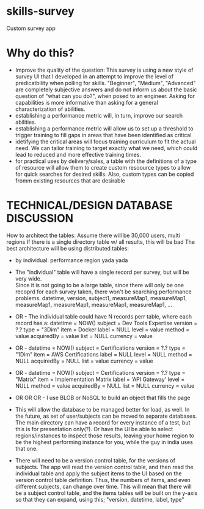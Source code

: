 # skills-survey
Custom survey app

# Why do this?
- Improve the quality of the question:  This survey is using a new style of survey 
UI that I developed in an attempt to improve the level of predicatbility when polling 
for skills.  "Beginner", "Medium", "Advanced" are completely subjective answers and 
do not inform us about the basic question of "what can you do?", when posed to an 
engineer. Asking for capabilities is more informative than asking for a general 
characterization of abilities.
- establishing a performance metric will, in turn, improve our search abilities.  
- establishing a performance metric will allow us to set up a threshold to trigger
training to fill gaps in areas that have been identified as critical
- idetifying the critical areas will focus training curriculum to fit the actual 
need.  We can tailor training to target exactly what we need, which could lead to 
reduced and more effective training times.
- for practical uses by delivery/sales, a table with the definitions of a type of
resource will allow them to create custom resoource types to allow for quick searches
for desired skills.  Also, custom types can be copied fromm existing resources that
are desirable


# TECHNICAL/DESIGN DATABASE DISCUSSION
How to architect the tables:
Assume there will be 30,000 users, multi regions
If there is a single directory table w/ all results, this will be bad
The best architecture will be using distributed tables:
- by individual: performance region yada yada
- The "individual" table will have a single record per survey, but will be very wide.  
Since it is not going to be a large table, since there will only be one recoprd for each 
survey taken, there won't be searching performance problems.
datetime, version, subject1, measureMap1, measureMap1, measureMap1, measureMap1, measureMap1, measureMap1, ...
- OR -
The individual table could have N records perr table, where each record has a:
datetime    = NOW()
subject     = Dev Tools Expertise
version     = ?.?
type        = "3Dim"
item        = Docker
label       = NULL
level       = value
method      = value
acquiredBy  = value
list        = NULL
currency    = value
- OR - 
datetime    = NOW()
subject     = Certifications
version     = ?.?
type        = "1Dim"
item        = AWS Certifications
label       = NULL
level       = NULL
method      = NULL
acquiredBy  = NULL
list        = value
currency    = value
- OR -
datetime    = NOW()
subject     = Certifications
version     = ?.?
type        = "Matrix"
item        = Implementation Matrix
label       = 'API Gateway'
level       = NULL
method      = value
acquiredBy  = NULL
list        = NULL
currency    = value
- OR OR OR -
I use BLOB or NoSQL to build an object that fills the page

- This will allow the database to be managed better for load, as well.  In the future, as set 
of user/subjects can be moved to separate databases.  The main directory can have a record for
every instance of a test, but this is for presentation only(?).  Or have the UI be able to 
select regions/instances to inspect those results, leaving your home region to be the highest
performing instance for you, while the guy in india uses that one.
- There will need to be a version control table, for the versions of subjects.  The app will 
read the version control table, and then read the individual table and apply the subject items
to the UI based on the version control table definition.  Thus, the numbers of items, and even
different subjects, can change over time.  This will mean that there will be a subject control
table, and the items tables will be built on the y-axis so that they can expand, using this;
"version, datetime, label, type"

